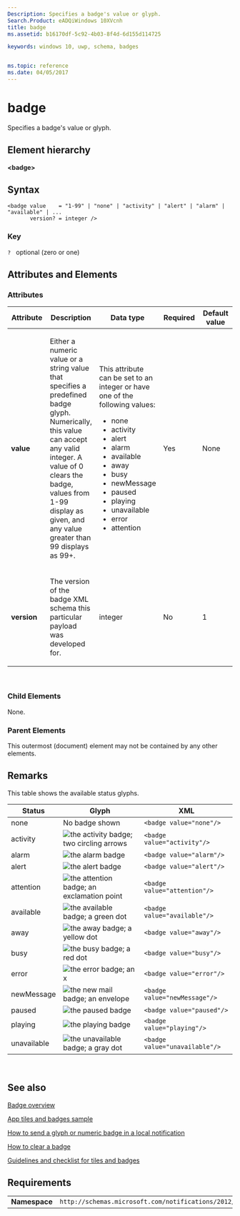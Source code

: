 ```yaml
---
Description: Specifies a badge's value or glyph.
Search.Product: eADQiWindows 10XVcnh
title: badge
ms.assetid: b16170df-5c92-4b03-8f4d-6d155d114725

keywords: windows 10, uwp, schema, badges


ms.topic: reference
ms.date: 04/05/2017
---
```


# badge

Specifies a badge's value or glyph.

## Element hierarchy

**&lt;badge&gt;**

## Syntax

``` syntax
<badge value    = "1-99" | "none" | "activity" | "alert" | "alarm" | "available" | ...
       version? = integer />
```

### Key

`?`   optional (zero or one)

## Attributes and Elements


### Attributes

<table>
<colgroup>
<col width="20%" />
<col width="20%" />
<col width="20%" />
<col width="20%" />
<col width="20%" />
</colgroup>
<thead>
<tr class="header">
<th>Attribute</th>
<th>Description</th>
<th>Data type</th>
<th>Required</th>
<th>Default value</th>
</tr>
</thead>
<tbody>
<tr class="odd">
<td><strong>value</strong></td>
<td><p>Either a numeric value or a string value that specifies a predefined badge glyph. Numerically, this value can accept any valid integer. A value of 0 clears the badge, values from 1-99 display as given, and any value greater than 99 displays as 99+.</p></td>
<td><p>This attribute can be set to an integer or have one of the following values:</p>
<ul>
<li>none</li>
<li>activity</li>
<li>alert</li>
<li>alarm</li>
<li>available</li>
<li>away</li>
<li>busy</li>
<li>newMessage</li>
<li>paused</li>
<li>playing</li>
<li>unavailable</li>
<li>error</li>
<li>attention</li>
</ul></td>
<td>Yes</td>
<td>None</td>
</tr>
<tr class="even">
<td><strong>version</strong></td>
<td><p>The version of the badge XML schema this particular payload was developed for.</p></td>
<td>integer</td>
<td>No</td>
<td>1</td>
</tr>
</tbody>
</table>

 

### Child Elements

None.

### Parent Elements

This outermost (document) element may not be contained by any other elements.

## Remarks

This table shows the available status glyphs.


| Status      | Glyph                                                                   | XML                            |
|-------------|-------------------------------------------------------------------------|--------------------------------|
| none        | No badge shown                                                          | `<badge value="none"/>`        |
| activity    | ![the activity badge; two circling arrows](images/badge-4.png)          | `<badge value="activity"/>`    |
| alarm       | ![the alarm badge](images/badge-15.png)                                 | `<badge value="alarm"/>`       |
| alert       | ![the alert badge](images/badge-10.png)                                 | `<badge value="alert"/>`       |
| attention   | ![the attention badge; an exclamation point](images/attentionbadge.png) | `<badge value="attention"/>`   |
| available   | ![the available badge; a green dot](images/badge-11.png)                | `<badge value="available"/>`   |
| away        | ![the away badge; a yellow dot](images/badge-12.png)                    | `<badge value="away"/>`        |
| busy        | ![the busy badge; a red dot](images/badge-13.png)                       | `<badge value="busy"/>`        |
| error       | ![the error badge; an x](images/badge-9.png)                            | `<badge value="error"/>`       |
| newMessage  | ![the new mail badge; an envelope](images/badge-5.png)                  | `<badge value="newMessage"/>`  |
| paused      | ![the paused badge](images/badge-7.png)                                 | `<badge value="paused"/>`      |
| playing     | ![the playing badge](images/badge-6.png)                                | `<badge value="playing"/>`     |
| unavailable | ![the unavailable badge; a gray dot](images/badge-14.png)               | `<badge value="unavailable"/>` |

 

## See also


[Badge overview](/previous-versions/windows/apps/hh779719(v=win.10))

[App tiles and badges sample](/samples/browse/)

[How to send a glyph or numeric badge in a local notification](/previous-versions/windows/apps/hh700418(v=win.10))

[How to clear a badge](/previous-versions/windows/apps/hh700418(v=win.10))

[Guidelines and checklist for tiles and badges](/windows/uwp/design/shell/tiles-and-notifications/creating-tiles)

## Requirements

|          |         |
|----------|--------------|
| **Namespace** | `http://schemas.microsoft.com/notifications/2012/badge.xsd` |

 

 